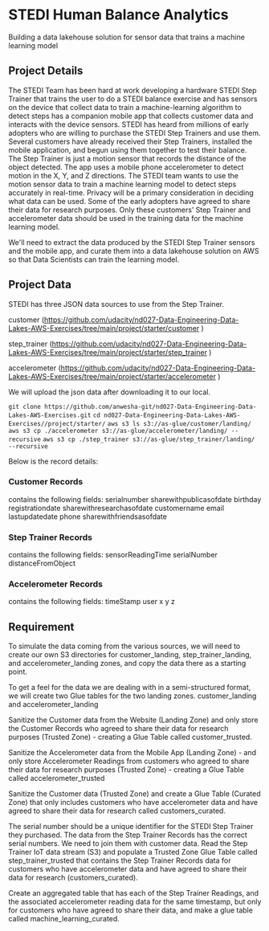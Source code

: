 # STEDI Human Balance Analytics
Building a data lakehouse solution for sensor data that trains a machine learning model
## Project Details
The STEDI Team has been hard at work developing a hardware STEDI Step Trainer that trains the user to do a STEDI balance exercise and has sensors on the device that collect data to train a machine-learning algorithm to detect steps has a companion mobile app that collects customer data and interacts with the device sensors.
STEDI has heard from millions of early adopters who are willing to purchase the STEDI Step Trainers and use them.
Several customers have already received their Step Trainers, installed the mobile application, and begun using them together to test their balance. The Step Trainer is just a motion sensor that records the distance of the object detected. The app uses a mobile phone accelerometer to detect motion in the X, Y, and Z directions.
The STEDI team wants to use the motion sensor data to train a machine learning model to detect steps accurately in real-time. Privacy will be a primary consideration in deciding what data can be used.
Some of the early adopters have agreed to share their data for research purposes. Only these customers’ Step Trainer and accelerometer data should be used in the training data for the machine learning model.

We'll need to extract the data produced by the STEDI Step Trainer sensors and the mobile app, and curate them into a data lakehouse solution on AWS so that Data Scientists can train the learning model.

## Project Data
STEDI has three JSON data sources to use from the Step Trainer.

customer  (https://github.com/udacity/nd027-Data-Engineering-Data-Lakes-AWS-Exercises/tree/main/project/starter/customer )

step_trainer  (https://github.com/udacity/nd027-Data-Engineering-Data-Lakes-AWS-Exercises/tree/main/project/starter/step_trainer )

accelerometer  (https://github.com/udacity/nd027-Data-Engineering-Data-Lakes-AWS-Exercises/tree/main/project/starter/accelerometer )

We will upload the json data after downloading it to our local. 

 `git clone https://github.com/anwesha-git/nd027-Data-Engineering-Data-Lakes-AWS-Exercises.git`
  `cd nd027-Data-Engineering-Data-Lakes-AWS-Exercises//project/starter/`
 `` aws s3 ls s3://as-glue/customer/landing/ ``
 `` aws s3 cp ./accelerometer s3://as-glue/accelerometer/landing/ --recursive ``
 `` aws s3 cp ./step_trainer s3://as-glue/step_trainer/landing/ --recursive ``

Below is the record details:
### Customer Records
contains the following fields:
serialnumber
sharewithpublicasofdate
birthday
registrationdate
sharewithresearchasofdate
customername
email
lastupdatedate
phone
sharewithfriendsasofdate
### Step Trainer Records
contains the following fields:
sensorReadingTime
serialNumber
distanceFromObject
### Accelerometer Records
contains the following fields:
timeStamp
user
x
y
z

## Requirement
  To simulate the data coming from the various sources, we will need to create our own S3 directories for customer_landing, step_trainer_landing, and accelerometer_landing zones, and copy the data there as a starting point.
  
  To get a feel for the data we are dealing with in a semi-structured format, we will create two Glue tables for the two landing zones. customer_landing and accelerometer_landing
  
  Sanitize the Customer data from the Website (Landing Zone) and only store the Customer Records who agreed to share their data for research purposes (Trusted Zone) - creating a Glue Table called customer_trusted.
  
  Sanitize the Accelerometer data from the Mobile App (Landing Zone) - and only store Accelerometer Readings from customers who agreed to share their data for research purposes (Trusted Zone) - creating a Glue Table called accelerometer_trusted
  
  Sanitize the Customer data (Trusted Zone) and create a Glue Table (Curated Zone) that only includes customers who have accelerometer data and have agreed to share their data for research called customers_curated.
  
  The serial number should be a unique identifier for the STEDI Step Trainer they purchased. The data from the Step Trainer Records has the correct serial numbers. We need to join them with customer data. Read the Step Trainer IoT data stream (S3) and populate a Trusted Zone Glue Table called step_trainer_trusted that contains the Step Trainer Records data for customers who have accelerometer data and have agreed to share their data for research (customers_curated).
  
  Create an aggregated table that has each of the Step Trainer Readings, and the associated accelerometer reading data for the same timestamp, but only for customers who have agreed to share their data, and make a glue table called machine_learning_curated.

